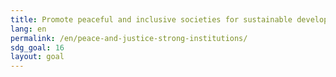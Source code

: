 ```yaml
---
title: Promote peaceful and inclusive societies for sustainable development, provide access to justice for all and build effective, accountable and inclusive institutions at all levels
lang: en
permalink: /en/peace-and-justice-strong-institutions/
sdg_goal: 16
layout: goal
---
```

